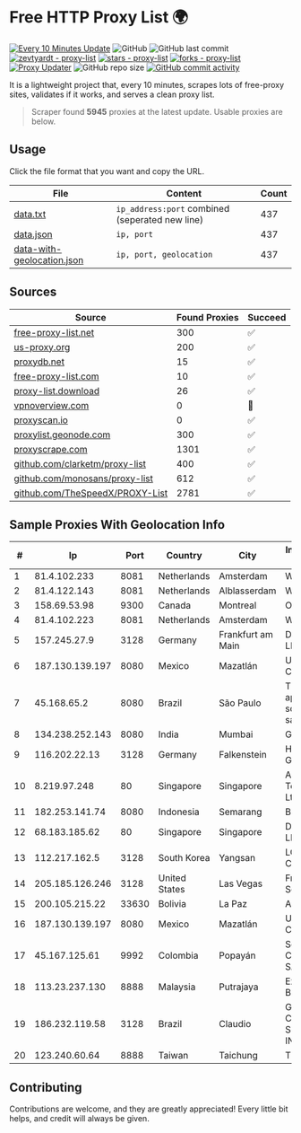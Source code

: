
# Free HTTP Proxy List 🌍

[![Every 10 Minutes Update](https://github.com/mertguvencli/http-proxy-list/actions/workflows/main.yml/badge.svg?branch=main)](https://github.com/mertguvencli/http-proxy-list/actions/workflows/main.yml)
![GitHub](https://img.shields.io/github/license/mertguvencli/http-proxy-list)
![GitHub last commit](https://img.shields.io/github/last-commit/mertguvencli/http-proxy-list)
[![zevtyardt - proxy-list](https://img.shields.io/static/v1?label=zevtyardt&message=proxy-list&color=blue&logo=github)](https://github.com/zevtyardt/proxy-list "Go to GitHub repo")
[![stars - proxy-list](https://img.shields.io/github/stars/zevtyardt/proxy-list?style=social)](https://github.com/zevtyardt/proxy-list)
[![forks - proxy-list](https://img.shields.io/github/forks/zevtyardt/proxy-list?style=social)](https://github.com/zevtyardt/proxy-list)
[![Proxy Updater](https://github.com/zevtyardt/proxy-list/workflows/Proxy%20Updater/badge.svg)](https://github.com/zevtyardt/proxy-list/actions?query=workflow:"Proxy+Updater")
![GitHub repo size](https://img.shields.io/github/repo-size/zevtyardt/proxy-list)
[![GitHub commit activity](https://img.shields.io/github/commit-activity/m/zevtyardt/proxy-list?logo=commits)](https://github.com/zevtyardt/proxy-list/commits/main)

It is a lightweight project that, every 10 minutes, scrapes lots of free-proxy sites, validates if it works, and serves a clean proxy list.

> Scraper found **5945** proxies at the latest update. Usable proxies are below.

## Usage

Click the file format that you want and copy the URL.

|File|Content|Count|
|----|-------|-----|
|[data.txt](https://raw.githubusercontent.com/mertguvencli/http-proxy-list/main/proxy-list/data.txt)|`ip_address:port` combined (seperated new line)|437|
|[data.json](https://raw.githubusercontent.com/mertguvencli/http-proxy-list/main/proxy-list/data.json)|`ip, port`|437|
|[data-with-geolocation.json](https://raw.githubusercontent.com/mertguvencli/http-proxy-list/main/proxy-list/data-with-geolocation.json)|`ip, port, geolocation`|437|

## Sources

|Source|Found Proxies|Succeed|
|------|-------------|-------|
|[free-proxy-list.net](https://free-proxy-list.net)|300|✅|
|[us-proxy.org](https://www.us-proxy.org)|200|✅|
|[proxydb.net](http://proxydb.net)|15|✅|
|[free-proxy-list.com](https://free-proxy-list.com/?page=&port=&type%5B%5D=http&type%5B%5D=https&up_time=0&search=Search)|10|✅|
|[proxy-list.download](https://www.proxy-list.download/HTTP)|26|✅|
|[vpnoverview.com](https://vpnoverview.com/privacy/anonymous-browsing/free-proxy-servers)|0|🚫|
|[proxyscan.io](https://www.proxyscan.io)|0|✅|
|[proxylist.geonode.com](https://proxylist.geonode.com/api/proxy-list?limit=300&page=1&sort_by=lastChecked&sort_type=desc&protocols=http,https)|300|✅|
|[proxyscrape.com](https://api.proxyscrape.com/v2/?request=displayproxies&protocol=http&timeout=10000&country=all&ssl=all&anonymity=all)|1301|✅|
|[github.com/clarketm/proxy-list](https://raw.githubusercontent.com/clarketm/proxy-list/master/proxy-list-raw.txt)|400|✅|
|[github.com/monosans/proxy-list](https://raw.githubusercontent.com/monosans/proxy-list/main/proxies/http.txt)|612|✅|
|[github.com/TheSpeedX/PROXY-List](https://raw.githubusercontent.com/TheSpeedX/PROXY-List/master/http.txt)|2781|✅|


## Sample Proxies With Geolocation Info

|#|Ip|Port|Country|City|Internet Service Provider|
|-|--|----|-------|----|-------------------------|
|1|81.4.102.233|8081|Netherlands|Amsterdam|WeservIT|
|2|81.4.122.143|8081|Netherlands|Alblasserdam|WeservIT|
|3|158.69.53.98|9300|Canada|Montreal|OVH SAS|
|4|81.4.102.223|8081|Netherlands|Amsterdam|WeservIT|
|5|157.245.27.9|3128|Germany|Frankfurt am Main|DigitalOcean, LLC|
|6|187.130.139.197|8080|Mexico|Mazatlán|Uninet S.A. de C.V.|
|7|45.168.65.2|8080|Brazil|São Paulo|Thiago aparecido scaramuzza santana|
|8|134.238.252.143|8080|India|Mumbai|Google LLC|
|9|116.202.22.13|3128|Germany|Falkenstein|Hetzner Online GmbH|
|10|8.219.97.248|80|Singapore|Singapore|Alibaba (US) Technology Co., Ltd.|
|11|182.253.141.74|8080|Indonesia|Semarang|Biznet Networks|
|12|68.183.185.62|80|Singapore|Singapore|DigitalOcean, LLC|
|13|112.217.162.5|3128|South Korea|Yangsan|LG DACOM Corporation|
|14|205.185.126.246|3128|United States|Las Vegas|FranTech Solutions|
|15|200.105.215.22|33630|Bolivia|La Paz|AXS Bolivia S. A.|
|16|187.130.139.197|8080|Mexico|Mazatlán|Uninet S.A. de C.V.|
|17|45.167.125.61|9992|Colombia|Popayán|Sepcom Comunicaciones SAS|
|18|113.23.237.130|8888|Malaysia|Putrajaya|Extreme Broadband|
|19|186.232.119.58|3128|Brazil|Claudio|G4 TELECOM COMERCIO E SERVICOS DE INFORMATICA|
|20|123.240.60.64|8888|Taiwan|Taichung|TBC|



## Contributing

Contributions are welcome, and they are greatly appreciated! Every
little bit helps, and credit will always be given.

